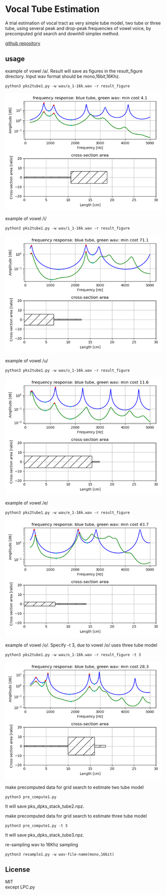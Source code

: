 # Vocal Tube Estimation   

A trial estimation of vocal tract as very simple tube model, two tube or three tube, 
using several peak and drop-peak frequencies of vowel voice, by precomputed grid search and downhill simplex method.  

[github repository](https://github.com/shun60s/Vocal-Tube-Estimation/)  

## usage   

example of vowel /a/.  Result will save as figures in the result_figure directory. Input wav format should be mono,16bit,16Khz.  
```
python3 pks2tube1.py -w wav/a_1-16k.wav -r result_figure   
```
![figure1](docs/a_1-16k_3.png)  


example of vowel /i/  
```
python3 pks2tube1.py -w wav/i_1-16k.wav -r result_figure   
```
![figure2](docs/i_1-16k_6.png)  


example of vowel /u/  
```
python3 pks2tube1.py -w wav/u_1-16k.wav -r result_figure   
```
![figure3](docs/u_1-16k_3.png)  


example of vowel /e/  
```
python3 pks2tube1.py -w wav/e_1-16k.wav -r result_figure   
```
![figure4](docs/e_1-16k_3.png)  


example of vowel /o/.  Specify -t 3, due to vowel /o/ uses three tube model  
```
python3 pks2tube1.py -w wav/o_1-16k.wav -r result_figure -t 3   
```
![figure5](docs/o_1-16k_3.png)  


make precomputed data for grid search to estimate two tube model  
```
python3 pre_compute1.py   
```
It will save pks_dpks_stack_tube2.npz.  


make precomputed data for grid search to estimate three tube model   
```
python3 pre_compute1.py -t 3   
```
It will save pks_dpks_stack_tube3.npz.  


re-sampling wav to 16Khz sampling  
```
python3 resample1.py -w wav-file-name(mono,16bit)  
```



## License    
MIT  
except LPC.py  

